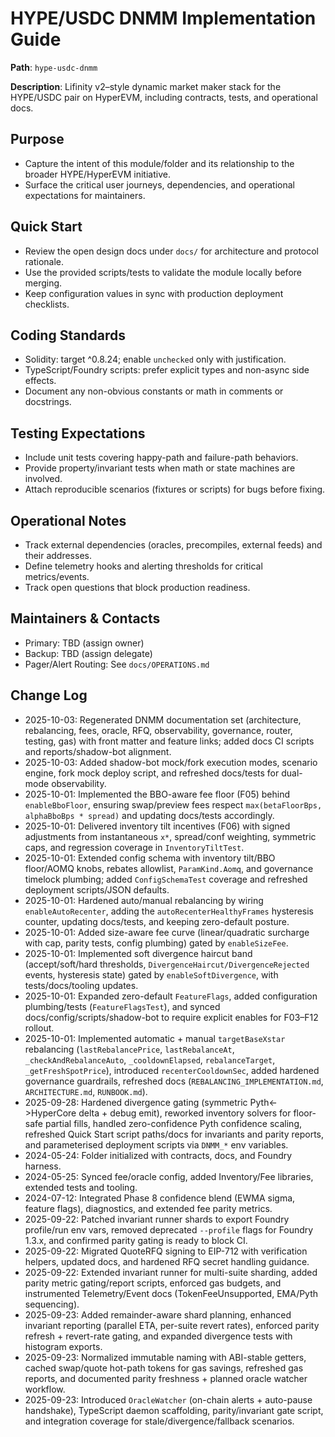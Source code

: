 # HYPE/USDC DNMM Implementation Guide

**Path**: `hype-usdc-dnmm`

**Description**: Lifinity v2–style dynamic market maker stack for the HYPE/USDC pair on HyperEVM, including contracts, tests, and operational docs.

## Purpose
- Capture the intent of this module/folder and its relationship to the broader HYPE/HyperEVM initiative.
- Surface the critical user journeys, dependencies, and operational expectations for maintainers.

## Quick Start
- Review the open design docs under `docs/` for architecture and protocol rationale.
- Use the provided scripts/tests to validate the module locally before merging.
- Keep configuration values in sync with production deployment checklists.

## Coding Standards
- Solidity: target ^0.8.24; enable `unchecked` only with justification.
- TypeScript/Foundry scripts: prefer explicit types and non-async side effects.
- Document any non-obvious constants or math in comments or docstrings.

## Testing Expectations
- Include unit tests covering happy-path and failure-path behaviors.
- Provide property/invariant tests when math or state machines are involved.
- Attach reproducible scenarios (fixtures or scripts) for bugs before fixing.

## Operational Notes
- Track external dependencies (oracles, precompiles, external feeds) and their addresses.
- Define telemetry hooks and alerting thresholds for critical metrics/events.
- Track open questions that block production readiness.

## Maintainers & Contacts
- Primary: TBD (assign owner)
- Backup: TBD (assign delegate)
- Pager/Alert Routing: See `docs/OPERATIONS.md`

## Change Log
- 2025-10-03: Regenerated DNMM documentation set (architecture, rebalancing, fees, oracle, RFQ, observability, governance, router, testing, gas) with front matter and feature links; added docs CI scripts and reports/shadow-bot alignment.
- 2025-10-03: Added shadow-bot mock/fork execution modes, scenario engine, fork mock deploy script, and refreshed docs/tests for dual-mode observability.
- 2025-10-01: Implemented the BBO-aware fee floor (F05) behind `enableBboFloor`, ensuring swap/preview fees respect `max(betaFloorBps, alphaBboBps * spread)` and updating docs/tests accordingly.
- 2025-10-01: Delivered inventory tilt incentives (F06) with signed adjustments from instantaneous `x*`, spread/conf weighting, symmetric caps, and regression coverage in `InventoryTiltTest`.
- 2025-10-01: Extended config schema with inventory tilt/BBO floor/AOMQ knobs, rebates allowlist, `ParamKind.Aomq`, and governance timelock plumbing; added `ConfigSchemaTest` coverage and refreshed deployment scripts/JSON defaults.
- 2025-10-01: Hardened auto/manual rebalancing by wiring `enableAutoRecenter`, adding the `autoRecenterHealthyFrames` hysteresis counter, updating docs/tests, and keeping zero-default posture.
- 2025-10-01: Added size-aware fee curve (linear/quadratic surcharge with cap, parity tests, config plumbing) gated by `enableSizeFee`.
- 2025-10-01: Implemented soft divergence haircut band (accept/soft/hard thresholds, `DivergenceHaircut/DivergenceRejected` events, hysteresis state) gated by `enableSoftDivergence`, with tests/docs/tooling updates.
- 2025-10-01: Expanded zero-default `FeatureFlags`, added configuration plumbing/tests (`FeatureFlagsTest`), and synced docs/config/scripts/shadow-bot to require explicit enables for F03–F12 rollout.
- 2025-10-01: Implemented automatic + manual `targetBaseXstar` rebalancing (`lastRebalancePrice`, `lastRebalanceAt`, `_checkAndRebalanceAuto`, `_cooldownElapsed`, `rebalanceTarget`, `_getFreshSpotPrice`), introduced `recenterCooldownSec`, added hardened governance guardrails, refreshed docs (`REBALANCING_IMPLEMENTATION.md`, `ARCHITECTURE.md`, `RUNBOOK.md`).
- 2025-09-28: Hardened divergence gating (symmetric Pyth<->HyperCore delta + debug emit), reworked inventory solvers for floor-safe partial fills, handled zero-confidence Pyth confidence scaling, refreshed Quick Start script paths/docs for invariants and parity reports, and parameterised deployment scripts via `DNMM_*` env variables.
- 2024-05-24: Folder initialized with contracts, docs, and Foundry harness.
- 2024-05-25: Synced fee/oracle config, added Inventory/Fee libraries, extended tests and tooling.
- 2024-07-12: Integrated Phase 8 confidence blend (EWMA sigma, feature flags), diagnostics, and extended fee parity metrics.
- 2025-09-22: Patched invariant runner shards to export Foundry profile/run env vars, removed deprecated `--profile` flags for Foundry 1.3.x, and confirmed parity gating is ready to block CI.
- 2025-09-22: Migrated QuoteRFQ signing to EIP-712 with verification helpers, updated docs, and hardened RFQ secret handling guidance.
- 2025-09-22: Extended invariant runner for multi-suite sharding, added parity metric gating/report scripts, enforced gas budgets, and instrumented Telemetry/Event docs (TokenFeeUnsupported, EMA/Pyth sequencing).
- 2025-09-23: Added remainder-aware shard planning, enhanced invariant reporting (parallel ETA, per-suite revert rates), enforced parity refresh + revert-rate gating, and expanded divergence tests with histogram exports.
- 2025-09-23: Normalized immutable naming with ABI-stable getters, cached swap/quote hot-path tokens for gas savings, refreshed gas reports, and documented parity freshness + planned oracle watcher workflow.
- 2025-09-23: Introduced `OracleWatcher` (on-chain alerts + auto-pause handshake), TypeScript daemon scaffolding, parity/invariant gate script, and integration coverage for stale/divergence/fallback scenarios.
